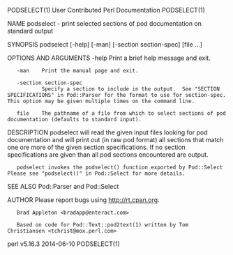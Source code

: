 PODSELECT(1)                                                                         User Contributed Perl Documentation                                                                         PODSELECT(1)



NAME
       podselect - print selected sections of pod documentation on standard output

SYNOPSIS
       podselect [-help] [-man] [-section section-spec] [file ...]

OPTIONS AND ARGUMENTS
       -help   Print a brief help message and exit.

       -man    Print the manual page and exit.

       -section section-spec
               Specify a section to include in the output.  See "SECTION SPECIFICATIONS" in Pod::Parser for the format to use for section-spec.  This option may be given multiple times on the command line.

       file    The pathname of a file from which to select sections of pod documentation (defaults to standard input).

DESCRIPTION
       podselect will read the given input files looking for pod documentation and will print out (in raw pod format) all sections that match one ore more of the given section specifications. If no section
       specifications are given than all pod sections encountered are output.

       podselect invokes the podselect() function exported by Pod::Select Please see "podselect()" in Pod::Select for more details.

SEE ALSO
       Pod::Parser and Pod::Select

AUTHOR
       Please report bugs using <http://rt.cpan.org>.

       Brad Appleton <bradapp@enteract.com>

       Based on code for Pod::Text::pod2text(1) written by Tom Christiansen <tchrist@mox.perl.com>



perl v5.16.3                                                                                      2014-06-10                                                                                     PODSELECT(1)
